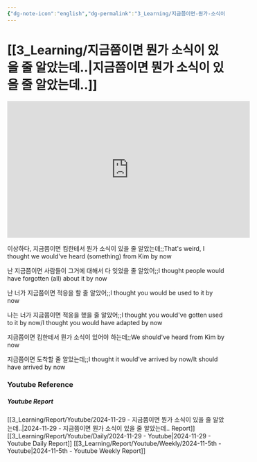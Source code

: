 ```yaml
---
{"dg-note-icon":"english","dg-permalink":"3_Learning/지금쯤이면-뭔가-소식이-있을-줄-알았는데..","created-date":"2024-11-29 11:32:44 pm","date":"2024-11-29","type":"youtube","tags":["youtube","english","flashcards"],"aliases":null,"youtuber":"빨모쌤","channelName":"라이브 아카데미","link":"https://www.youtube.com/watch?v=InE42PjKpow","img":"https://img.youtube.com/vi/InE42PjKpow/0.jpg","dg-publish":true,"permalink":"/3_Learning/지금쯤이면-뭔가-소식이-있을-줄-알았는데../","dgPassFrontmatter":true,"noteIcon":"english"}
---
```


# [[3_Learning/지금쯤이면 뭔가 소식이 있을 줄 알았는데..\|지금쯤이면 뭔가 소식이 있을 줄 알았는데..]]


<div class="container-root"><span></span></div><div><div class="container-root"><iframe width="560" height="315" src="https://www.youtube.com/embed/InE42PjKpow" title="YouTube video player" frameborder="0" allow="accelerometer; autoplay; clipboard-write; encrypted-media; gyroscope; picture-in-picture; web-share" allowfullscreen=""></iframe></div></div>

이상하다, 지금쯤이면 킴한테서 뭔가 소식이 있을 줄 알았는데;;That's weird, I thought we would've heard (something) from Kim by now
<!--SR:!2025-03-21,64,310-->
난 지금쯤이면 사람들이 그거에 대해서 다 잊었을 줄 알았어;;I thought people would have forgotten (all) about it by now
<!--SR:!2025-03-16,66,315-->

난 너가 지금쯤이면 적응을 할 줄 알았어;;I thought you would be used to it by now
<!--SR:!2025-01-20,2,195-->
나는 너가 지금쯤이면 적응을 했을 줄 알았어;;I thought you would've gotten used to it by now/I thought you would have adapted by now
<!--SR:!2025-01-21,16,290-->

지금쯤이면 킴한테서 뭔가 소식이 있어야 하는데;;We should've heard from Kim by now
<!--SR:!2024-12-29,14,290-->
지금쯤이면 도착할 줄 알았는데;;I thought it would've arrived by now/It should have arrived by now
<!--SR:!2025-01-22,6,250-->









### Youtube Reference
##### Youtube Report
[[3_Learning/Report/Youtube/2024-11-29 - 지금쯤이면 뭔가 소식이 있을 줄 알았는데..\|2024-11-29 - 지금쯤이면 뭔가 소식이 있을 줄 알았는데.. Report]]
[[3_Learning/Report/Youtube/Daily/2024-11-29 - Youtube\|2024-11-29 - Youtube Daily Report]]
[[3_Learning/Report/Youtube/Weekly/2024-11-5th - Youtube\|2024-11-5th - Youtube Weekly Report]]

